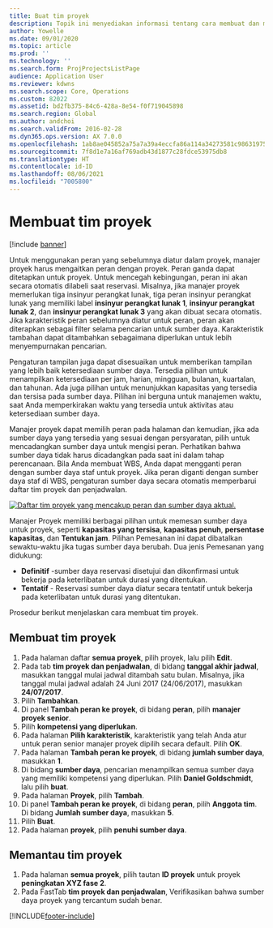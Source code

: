 ```yaml
---
title: Buat tim proyek
description: Topik ini menyediakan informasi tentang cara membuat dan mengeluarkan tim proyek.
author: Yowelle
ms.date: 09/01/2020
ms.topic: article
ms.prod: ''
ms.technology: ''
ms.search.form: ProjProjectsListPage
audience: Application User
ms.reviewer: kdwns
ms.search.scope: Core, Operations
ms.custom: 82022
ms.assetid: bd2fb375-84c6-428a-8e54-f0f719045898
ms.search.region: Global
ms.author: andchoi
ms.search.validFrom: 2016-02-28
ms.dyn365.ops.version: AX 7.0.0
ms.openlocfilehash: 1ab8ae045852a75a7a39a4eccfa86a114a34273581c98631975bcbfac5a7a343
ms.sourcegitcommit: 7f8d1e7a16af769adb43d1877c28fdce53975db8
ms.translationtype: HT
ms.contentlocale: id-ID
ms.lasthandoff: 08/06/2021
ms.locfileid: "7005800"
---
```

# <a name="create-a-project-team"></a>Membuat tim proyek

[!include [banner](../includes/banner.md)]

Untuk menggunakan peran yang sebelumnya diatur dalam proyek, manajer proyek harus mengaitkan peran dengan proyek. Peran ganda dapat ditetapkan untuk proyek. Untuk mencegah kebingungan, peran ini akan secara otomatis dilabeli saat reservasi. Misalnya, jika manajer proyek memerlukan tiga insinyur perangkat lunak, tiga peran insinyur perangkat lunak yang memiliki label **insinyur perangkat lunak 1**, **insinyur perangkat lunak 2**, dan **insinyur perangkat lunak 3** yang akan dibuat secara otomatis. Jika karakteristik peran sebelumnya diatur untuk peran, peran akan diterapkan sebagai filter selama pencarian untuk sumber daya. Karakteristik tambahan dapat ditambahkan sebagaimana diperlukan untuk lebih menyempurnakan pencarian.

Pengaturan tampilan juga dapat disesuaikan untuk memberikan tampilan yang lebih baik ketersediaan sumber daya. Tersedia pilihan untuk menampilkan ketersediaan per jam, harian, mingguan, bulanan, kuartalan, dan tahunan. Ada juga pilihan untuk menunjukkan kapasitas yang tersedia dan tersisa pada sumber daya. Pilihan ini berguna untuk manajemen waktu, saat Anda memperkirakan waktu yang tersedia untuk aktivitas atau ketersediaan sumber daya.

Manajer proyek dapat memilih peran pada halaman dan kemudian, jika ada sumber daya yang tersedia yang sesuai dengan persyaratan, pilih untuk mencadangkan sumber daya untuk mengisi peran. Perhatikan bahwa sumber daya tidak harus dicadangkan pada saat ini dalam tahap perencanaan. Bila Anda membuat WBS, Anda dapat mengganti peran dengan sumber daya staf untuk proyek. Jika peran diganti dengan sumber daya staf di WBS, pengaturan sumber daya secara otomatis memperbarui daftar tim proyek dan penjadwalan.

[![Daftar tim proyek yang mencakup peran dan sumber daya aktual.](./media/projectresourcing03-1024x368.jpg)](./media/projectresourcing03.jpg) 

Manajer Proyek memiliki berbagai pilihan untuk memesan sumber daya untuk proyek, seperti **kapasitas yang tersisa**, **kapasitas penuh**, **persentase kapasitas**, dan **Tentukan jam**. Pilihan Pemesanan ini dapat dibatalkan sewaktu-waktu jika tugas sumber daya berubah. Dua jenis Pemesanan yang didukung:

- **Definitif** -sumber daya reservasi disetujui dan dikonfirmasi untuk bekerja pada keterlibatan untuk durasi yang ditentukan.
- **Tentatif** - Reservasi sumber daya diatur secara tentatif untuk bekerja pada keterlibatan untuk durasi yang ditentukan.

Prosedur berikut menjelaskan cara membuat tim proyek.

## <a name="create-a-project-team"></a>Membuat tim proyek

1. Pada halaman daftar **semua proyek**, pilih proyek, lalu pilih **Edit**.
2. Pada tab **tim proyek dan penjadwalan**, di bidang **tanggal akhir jadwal**, masukkan tanggal mulai jadwal ditambah satu bulan. Misalnya, jika tanggal mulai jadwal adalah 24 Juni 2017 (24/06/2017), masukkan **24/07/2017**.
3. Pilih **Tambahkan**.
4. Di panel **Tambah peran ke proyek**, di bidang **peran**, pilih **manajer proyek senior**.
5. Pilih **kompetensi yang diperlukan**.
6. Pada halaman **Pilih karakteristik**, karakteristik yang telah Anda atur untuk peran senior manajer proyek dipilih secara default. Pilih **OK**.
7. Pada halaman **Tambah peran ke proyek**, di bidang **jumlah sumber daya**, masukkan **1**.
8. Di bidang **sumber daya**, pencarian menampilkan semua sumber daya yang memiliki kompetensi yang diperlukan. Pilih **Daniel Goldschmidt**, lalu pilih **buat**.
9. Pada halaman **Proyek**, pilih **Tambah**.
10. Di panel **Tambah peran ke proyek**, di bidang **peran**, pilih **Anggota tim**. Di bidang **Jumlah sumber daya**, masukkan **5**.
11. Pilih **Buat**.
12. Pada halaman **proyek**, pilih **penuhi sumber daya**.

## <a name="monitor-project-teams"></a>Memantau tim proyek
1. Pada halaman **semua proyek**, pilih tautan **ID proyek** untuk proyek **peningkatan XYZ fase 2**.
2. Pada FastTab **tim proyek dan penjadwalan**, Verifikasikan bahwa sumber daya proyek yang tercantum sudah benar.


[!INCLUDE[footer-include](../includes/footer-banner.md)]